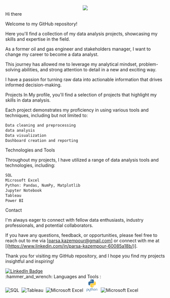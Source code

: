 <div id="header" align="center">
  <img src="https://media.giphy.com/media/M9gbBd9nbDrOTu1Mqx/giphy.gif" width="100"/>
</div>
Hi there

Welcome to my GitHub repository! 

Here you'll find a collection of my data analysis projects, showcasing my skills and expertise in the field.

As a former oil and gas engineer and stakeholders manager, I want to change my career to become a data analyst.

This journey has allowed me to leverage my analytical mindset, problem-solving abilities, and strong attention to detail in a new and exciting way.

I have a passion for turning raw data into actionable information that drives informed decision-making.

Projects
In My profile, you'll find a selection of projects that highlight my skills in data analysis. 

Each project demonstrates my proficiency in using various tools and techniques, including but not limited to:

    Data cleaning and preprocessing
    data analysis
    Data visualization
    Dashboard creation and reporting

Technologies and Tools

Throughout my projects, I have utilized a range of data analysis tools and technologies, including:

   
    SQL 
    Microsoft Excel
    Python: Pandas, NumPy, Matplotlib
    Jupyter Notebook
    Tableau
    Power BI
    

Contact

I'm always eager to connect with fellow data enthusiasts, industry professionals, and potential collaborators.

If you have any questions, feedback, or opportunities, please feel free to reach out to me via [parsa.kazempour@gmail.com] or connect with me at [(https://www.linkedin.com/in/parsa-kazempour-60085a18b/)].

Thank you for visiting my GitHub repository, and I hope you find my projects insightful and inspiring!
<div id="badges">
  <a href="your-LinkedIn-URL">
    <img src="https://img.shields.io/badge/LinkedIn-blue?style=for-the-badge&logo=linkedin&logoColor=white" alt="LinkedIn Badge"/>
  </a>
</div>
 :hammer_and_wrench: Languages and Tools :
 <div>

  <div>
   <img src="https://www.svgrepo.com/show/13344/sql-file-format.svg" title="SQL" alt="SQL" width="40" height="40"/>&nbsp;
   <img src="https://cdn.worldvectorlogo.com/logos/tableau-software.svg" title="Tableau" alt="Tableau" width="40" height="40"/>&nbsp;
    <img src="https://upload.wikimedia.org/wikipedia/commons/8/8d/Microsoft_Excel_Logo_%282013-2019%29.svg" title="Microsoft Excel" alt="Microsoft Excel" width="40" height="40"/>&nbsp;
    <img src="https://github.com/devicons/devicon/blob/master/icons/python/python-original-wordmark.svg" title="Python" alt="Python" width="40" height="40"/>&nbsp;
      <img src="https://upload.wikimedia.org/wikipedia/commons/c/cf/New_Power_BI_Logo.svg" title="Microsoft Excel" alt="Microsoft Excel" width="40" height="40"/>&nbsp; 

